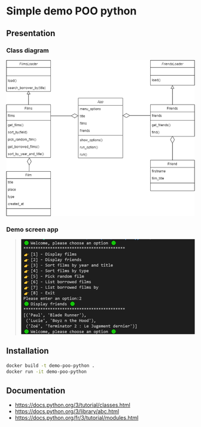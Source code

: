 # Simple demo POO python

## Presentation

### Class diagram

![Diagram class UML](/_DOC/diagramme_de_classe_poo_app_python.drawio.png)

### Demo screen app

>![Screenshoot console application](/_DOC/screenshoot_console_app.png)

## Installation
```bash
docker build -t demo-poo-python .
docker run -it demo-poo-python
```

## Documentation
* https://docs.python.org/3/tutorial/classes.html
* https://docs.python.org/3/library/abc.html
* https://docs.python.org/fr/3/tutorial/modules.html

